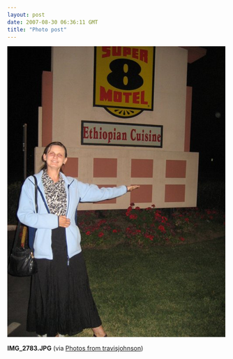 ```yaml
---
layout: post
date: 2007-08-30 06:36:11 GMT
title: "Photo post"
---
```

![travisj](/images/e3c309c87235bcb36de381e86687b2b8d118837bdaa05124829e12f6121cdbb4.jpg)

<b>IMG_2783.JPG</b> (via <a href="http://www.flickr.com/photos/travisjohnson/1273798210/">Photos from travisjohnson</a>)